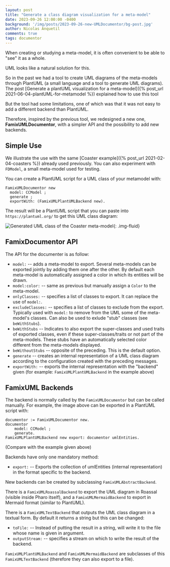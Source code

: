 ```yaml
---
layout: post
title: "Generate a class diagram visualization for a meta-model"
date: 2023-09-26 12:00:00 -0400
background: '/img/posts/2023-09-26-new-UMLDocumentor/bg-post.jpg'
author: Nicolas Anquetil
comments: true
tags: documentor
---
```


When creating or studying a meta-model, it is often convenient to be able to "see" it as a whole.

UML looks like a natural solution for this.

So in the past we had a tool to create UML diagrams of the meta-models through PlantUML (a small language and a tool to generate UML diagrams).
The post [Generate a plantUML visualization for a meta-model]({% post_url 2021-06-04-plantUML-for-metamodel %}) explained how to use this tool

But the tool had some limitations, one of which was that it was not easy to add a different backend than PlantUML.

Therefore, inspired by the previous tool, we redesigned a new one, **FamixUMLDocumentor**, with a simpler API and the possibility to add new backends.

## Simple Use

We illustrate the use with the same [Coaster example]({% post_url 2021-02-04-coasters %}) already used previously.
You can also experiment with `FDModel`, a small meta-model used for testing.

You can create a PlantUML script for a UML class of your metamodel with:

```smalltalk
FamixUMLDocumentor new
  model: CCModel ;
  generate ;
  exportWith: (FamixUMLPlantUMLBackend new).
```

The result will be a PlantUML script that you can paste into `https://plantuml.org/` to get this UML class diagram:

![Generated UML class of the Coaster meta-model](/img/posts/2023-09-26-new-UMLDocumentor/CCModel-plantUML.png){: .img-fluid}

## FamixDocumentor API

The API for the documenter is as follow:

- `model:` -- adds a meta-model to export. Several meta-models can be exported jointly by adding them one after the other.
By default each meta-model is automatically assigned a color in which its entities will be drawn.
- `model:color:` -- same as previous but manually assign a `Color` to the meta-model.
- `onlyClasses:` -- specifies a list of classes to export. It can replace the use of `model:`.
- `excludeClasses:` -- specifies a list of classes to exclude from the export.
Typically used with `model:` to remove from the UML some of the meta-model's classes.
Can also be used to exlude "stub" classes (see `beWithStubs`).
- `beWithStubs` -- Indicates to also export the super-classes and used traits of exported classes, even if these super-classes/traits or not part of the meta-models. These stubs have an automatically selected color different from the meta-models displayed.
- `beWithoutStubs` -- opposite of the preceding. This is the default option.
- `generate` -- creates an internal representation of a UML class diagram according to the configuration created with the preceding messages.
- `exportWith:` -- exports the internal representation with the "backend" given (for example: `FamixUMLPlantUMLBackend` in the example above)

## FamixUML Backends

The backend is normally called by the `FamixUMLDocumentor` but can be called manually.
For example, the image above can be exported in a PlantUML script with:

```smalltalk
documentor := FamixUMLDocumentor new.
documentor
    model: CCModel ;
    generate.
FamixUMLPlantUMLBackend new export: documentor umlEntities.
```

 (Compare with the example given above)

Backends have only one mandatory method:
- `export:` -- Exports the collection of umlEntities (internal representation) in the format specific to the backend.

New backends can be created by subclassing `FamixUMLAbstractBackend`.

There is a `FamixUMLRoassalBackend` to export the UML diagram in Roassal (visible inside Pharo itself), and a  `FamixUMLMermaidBackend` to export in Mermaid format (similar to PlantUML).

There is a `FamixUMLTextBackend` that outputs the UML class diagram in a textual form. 
By default it returns a string but this can be changed:
- `toFile:` -- Instead of putting the result in a string, will write it to the file whose name is given in argument.
- `outputStream:` -- specifies a stream on which to write the result of the backend.

`FamixUMLPlantUMLBackend` and `FamixUMLMermaidBackend` are subclasses of this `FamixUMLTextBackend` (therefore they can also export to a file).

